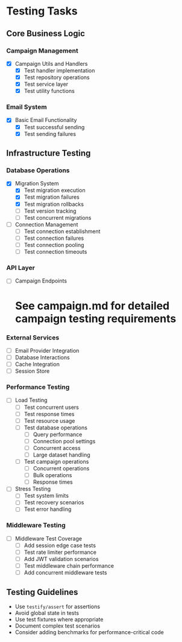 # Testing Tasks

## Core Business Logic
### Campaign Management
- [x] Campaign Utils and Handlers
  - [x] Test handler implementation
  - [x] Test repository operations
  - [x] Test service layer
  - [x] Test utility functions

### Email System
- [x] Basic Email Functionality
  - [x] Test successful sending
  - [x] Test sending failures

## Infrastructure Testing
### Database Operations
- [x] Migration System
  - [x] Test migration execution
  - [x] Test migration failures
  - [x] Test migration rollbacks
  - [ ] Test version tracking
  - [ ] Test concurrent migrations

- [ ] Connection Management
  - [ ] Test connection establishment
  - [ ] Test connection failures
  - [ ] Test connection pooling
  - [ ] Test connection timeouts

### API Layer
- [ ] Campaign Endpoints
  # See campaign.md for detailed campaign testing requirements

### External Services
- [ ] Email Provider Integration
- [ ] Database Interactions
- [ ] Cache Integration
- [ ] Session Store

### Performance Testing
- [ ] Load Testing
  - [ ] Test concurrent users
  - [ ] Test response times
  - [ ] Test resource usage
  - [ ] Test database operations
    - [ ] Query performance
    - [ ] Connection pool settings
    - [ ] Concurrent access
    - [ ] Large dataset handling
  - [ ] Test campaign operations
    - [ ] Concurrent operations
    - [ ] Bulk operations
    - [ ] Response times

- [ ] Stress Testing
  - [ ] Test system limits
  - [ ] Test recovery scenarios
  - [ ] Test error handling

### Middleware Testing
- [ ] Middleware Test Coverage
  - [ ] Add session edge case tests
  - [ ] Test rate limiter performance
  - [ ] Add JWT validation scenarios
  - [ ] Test middleware chain performance
  - [ ] Add concurrent middleware tests

## Testing Guidelines
- Use `testify/assert` for assertions
- Avoid global state in tests
- Use test fixtures where appropriate
- Document complex test scenarios
- Consider adding benchmarks for performance-critical code
